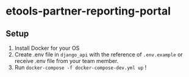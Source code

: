 # etools-partner-reporting-portal

## Setup
1. Install Docker for your OS
2. Create .env file in `django_api` with the reference of `.env.example` or receive .env file from your team member.
3. Run `docker-compose -f docker-compose-dev.yml up` !
